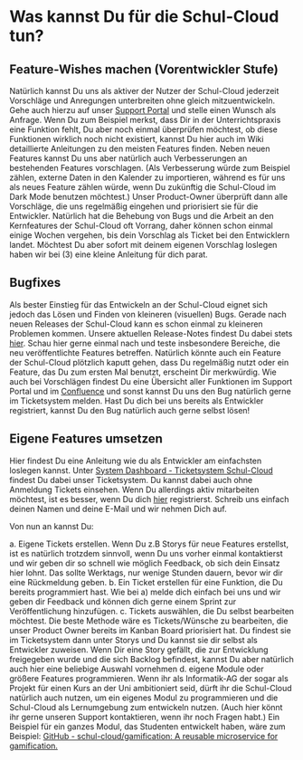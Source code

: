 # Was kannst Du für die Schul-Cloud tun?

## Feature-Wishes machen (Vorentwickler Stufe)

Natürlich kannst Du uns als aktiver der Nutzer der Schul-Cloud jederzeit Vorschläge und Anregungen unterbreiten ohne gleich mitzuentwickeln. Gehe auch hierzu auf unser [Support Portal](https://ticketsystem.schul-cloud.org/servicedesk/customer/portal/2/user/login?destination=portal%2F2) und stelle einen Wunsch als Anfrage. Wenn Du zum Beispiel merkst, dass Dir in der Unterrichtspraxis eine Funktion fehlt, Du aber noch einmal überprüfen möchtest, ob diese Funktionen wirklich noch nicht existiert, kannst Du hier auch im Wiki detaillierte Anleitungen zu den meisten Features finden. Neben neuen Features kannst Du uns aber natürlich auch Verbesserungen an bestehenden Features vorschlagen. (Als Verbesserung würde zum Beispiel zählen, externe Daten in den Kalender zu importieren, während es für uns als neues Feature zählen würde, wenn Du zukünftig die Schul-Cloud im Dark Mode benutzen möchtest.) Unser Product-Owner überprüft dann alle Vorschläge, die uns regelmäßig eingehen und priorisiert sie für die Entwickler. Natürlich hat die Behebung von Bugs und die Arbeit an den Kernfeatures der Schul-Cloud oft Vorrang, daher können schon einmal einige Wochen vergehen, bis dein Vorschlag als Ticket bei den Entwicklern landet. Möchtest Du aber sofort mit deinem eigenen Vorschlag loslegen haben wir bei (3) eine kleine Anleitung für dich parat.

## Bugfixes

Als bester Einstieg für das Entwickeln an der Schul-Cloud eignet sich jedoch das Lösen und Finden von kleineren (visuellen) Bugs. Gerade nach neuen Releases der Schul-Cloud kann es schon einmal zu kleineren Problemen kommen. Unsere aktuellen Release-Notes findest Du dabei stets [hier](https://github.com/schul-cloud/schulcloud-server/releases). Schau hier gerne einmal nach und teste insbesondere Bereiche, die neu veröffentlichte Features betreffen. Natürlich könnte auch ein Feature der Schul-Cloud plötzlich kaputt gehen, dass Du regelmäßig nutzt oder ein Feature, das Du zum ersten Mal benutzt, erscheint Dir merkwürdig. Wie auch bei Vorschlägen findest Du eine Übersicht aller Funktionen im Support Portal und im [Confluence](https://docs.schul-cloud.org/display/SCDOK) und sonst kannst Du uns den Bug natürlich gerne im Ticketsystem melden. Hast Du dich bei uns bereits als Entwickler registriert, kannst Du den Bug natürlich auch gerne selbst lösen!

## Eigene Features umsetzen

Hier findest Du eine Anleitung wie du als Entwickler am einfachsten loslegen kannst. Unter [System Dashboard - Ticketsystem Schul-Cloud](https://ticketsystem.schul-cloud.org/secure/Dashboard.jspa) findest Du dabei unser Ticketsystem. Du kannst dabei auch ohne Anmeldung Tickets einsehen. Wenn Du allerdings aktiv mitarbeiten möchtest, ist es besser, wenn Du dich [hier](https://ticketsystem.schul-cloud.org/secure/ContactAdministrators!default.jspa) registrierst. Schreib uns einfach deinen Namen und deine E-Mail und wir nehmen Dich auf.

Von nun an kannst Du:

a. Eigene Tickets erstellen. Wenn Du z.B Storys für neue Features erstellst, ist es natürlich trotzdem sinnvoll, wenn Du uns vorher einmal kontaktierst und wir geben dir so schnell wie möglich Feedback, ob sich dein Einsatz hier lohnt. Das sollte Werktags, nur wenige Stunden dauern, bevor wir dir eine Rückmeldung geben. b. Ein Ticket erstellen für eine Funktion, die Du bereits programmiert hast. Wie bei a) melde dich einfach bei uns und wir geben dir Feedback und können dich gerne einem Sprint zur Veröffentlichung hinzufügen. c. Tickets auswählen, die Du selbst bearbeiten möchtest. Die beste Methode wäre es Tickets/Wünsche zu bearbeiten, die unser Product Owner bereits im Kanban Board priorisiert hat. Du findest sie im Ticketsystem dann unter Storys und Du kannst sie dir selbst als Entwickler zuweisen. Wenn Dir eine Story gefällt, die zur Entwicklung freigegeben wurde und die sich Backlog befindest, kannst Du aber natürlich auch hier eine beliebige Auswahl vornehmen d. eigene Module oder größere Features programmieren. Wenn ihr als Informatik-AG der sogar als Projekt für einen Kurs an der Uni ambitioniert seid, dürft ihr die Schul-Cloud natürlich auch nutzen, um ein eigenes Modul zu programmieren und die Schul-Cloud als Lernumgebung zum entwickeln nutzen. (Auch hier könnt ihr gerne unseren Support kontaktieren, wenn ihr noch Fragen habt.) Ein Beispiel für ein ganzes Modul, das Studenten entwickelt haben, wäre zum Beispiel: [GitHub - schul-cloud/gamification: A reusable microservice for gamification.](https://github.com/schul-cloud/gamification)
